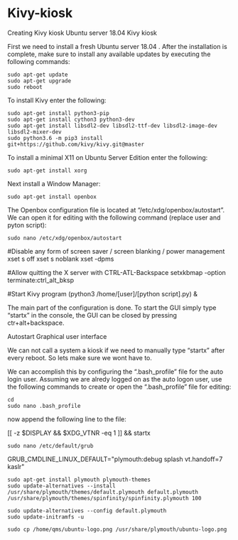 # Kivy-kiosk
Creating Kivy kiosk 
Ubuntu server 18.04  Kivy kiosk

First we need to install a fresh Ubuntu server 18.04 . After the installation is complete, make sure to install any available updates by executing the following commands:

```
sudo apt-get update
sudo apt-get upgrade 
sudo reboot
```

To install Kivy enter the following:

```
sudo apt-get install python3-pip
sudo apt-get install cython3 python3-dev
sudo apt-get install libsdl2-dev libsdl2-ttf-dev libsdl2-image-dev libsdl2-mixer-dev
sudo python3.6 -m pip3 install git+https://github.com/kivy/kivy.git@master
```

To install a minimal X11 on Ubuntu Server Edition enter the following:
```
sudo apt-get install xorg
```
Next install a Window Manager:

```
sudo apt-get install openbox
```
The Openbox configuration file is located at “/etc/xdg/openbox/autostart”. We can open it for editing with the following command (replace user and pyton script):

```
sudo nano /etc/xdg/openbox/autostart
```

#Disable any form of screen saver / screen blanking / power management
xset s off
xset s noblank
xset -dpms

#Allow quitting the X server with CTRL-ATL-Backspace
setxkbmap -option terminate:ctrl_alt_bksp

#Start Kivy program
(python3 /home/[user]/[python script].py) &


The main part of the configuration is done. To start the GUI simply type “startx” in the console, the GUI can be closed by pressing ctr+alt+backspace.

Autostart Graphical user interface

We can not call a system a kiosk if we need to manually type “startx” after every reboot. So lets make sure we wont have to.

We can accomplish this by configuring the “.bash_profile” file for the auto login user. Assuming we are alredy logged on as the auto logon user, use the following commands to create or open the “.bash_profile” file for editing:

```
cd
sudo nano .bash_profile
```
now append the following line to the file:

[[ -z $DISPLAY && $XDG_VTNR -eq 1 ]] && startx
 
```
sudo nano /etc/default/grub
```

GRUB_CMDLINE_LINUX_DEFAULT="plymouth:debug splash vt.handoff=7 kaslr"
```
sudo apt-get install plymouth plymouth-themes
sudo update-alternatives --install /usr/share/plymouth/themes/default.plymouth default.plymouth /usr/share/plymouth/themes/spinfinity/spinfinity.plymouth 100

sudo update-alternatives --config default.plymouth
sudo update-initramfs -u

sudo cp /home/qms/ubuntu-logo.png /usr/share/plymouth/ubuntu-logo.png
```

